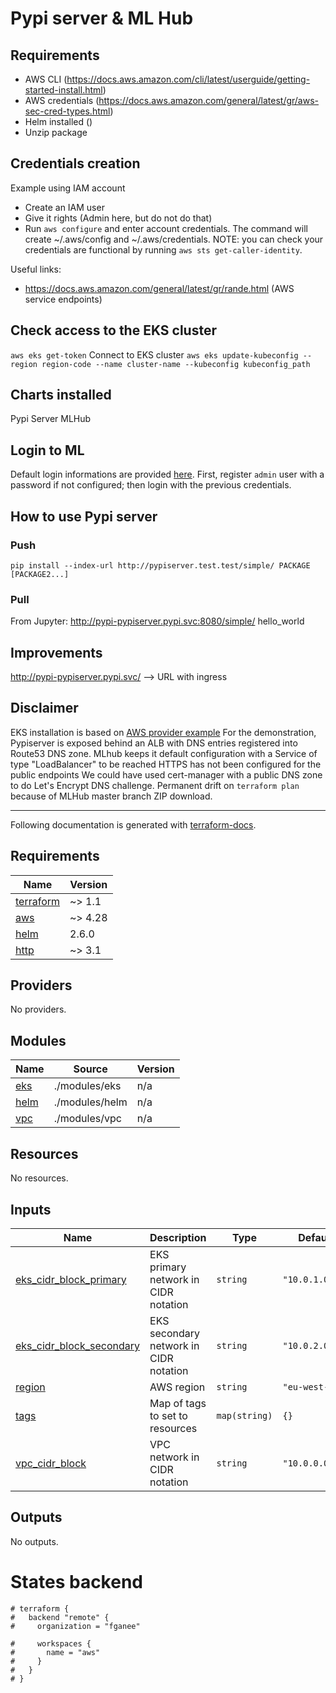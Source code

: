 # Pypi server & ML Hub

## Requirements

* AWS CLI (https://docs.aws.amazon.com/cli/latest/userguide/getting-started-install.html)
* AWS credentials (https://docs.aws.amazon.com/general/latest/gr/aws-sec-cred-types.html)
* Helm installed ()
* Unzip package

## Credentials creation
Example using IAM account
- Create an IAM user
- Give it rights (Admin here, but do not do that)
- Run `aws configure` and enter account credentials. The command will create ~/.aws/config and ~/.aws/credentials.
NOTE: you can check your credentials are functional by running `aws sts get-caller-identity`.

Useful links:
- https://docs.aws.amazon.com/general/latest/gr/rande.html (AWS service endpoints)


## Check access to the EKS cluster
`aws eks get-token`
Connect to EKS cluster `aws eks update-kubeconfig --region region-code --name cluster-name --kubeconfig kubeconfig_path`

## Charts installed
Pypi Server
MLHub


## Login to ML
Default login informations are provided [here](https://github.com/ml-tooling/ml-hub#configuration). First, register `admin` user with a password if not configured; then login with the previous credentials.

## How to use Pypi server
### Push
`pip install --index-url http://pypiserver.test.test/simple/ PACKAGE [PACKAGE2...]`

### Pull
From Jupyter:
http://pypi-pypiserver.pypi.svc:8080/simple/ hello_world

## Improvements
http://pypi-pypiserver.pypi.svc/ --> URL with ingress

## Disclaimer
EKS installation is based on [AWS provider example](https://github.com/hashicorp/terraform-provider-aws/blob/main/examples/eks-getting-started)
For the demonstration, Pypiserver is exposed behind an ALB with DNS entries registered into Route53 DNS zone. MLhub keeps it default configuration with a Service of type "LoadBalancer" to be reached
HTTPS has not been configured for the public endpoints We could have used cert-manager with a public DNS zone to do Let's Encrypt DNS challenge.
Permanent drift on `terraform plan` because of MLHub master branch ZIP download.


<!-- BEGIN_TF_DOCS -->
---
Following documentation is generated with [terraform-docs](https://terraform-docs.io).


## Requirements

| Name | Version |
|------|---------|
| <a name="requirement_terraform"></a> [terraform](#requirement\_terraform) | ~> 1.1 |
| <a name="requirement_aws"></a> [aws](#requirement\_aws) | ~> 4.28 |
| <a name="requirement_helm"></a> [helm](#requirement\_helm) | 2.6.0 |
| <a name="requirement_http"></a> [http](#requirement\_http) | ~> 3.1 |
## Providers

No providers.
## Modules

| Name | Source | Version |
|------|--------|---------|
| <a name="module_eks"></a> [eks](#module\_eks) | ./modules/eks | n/a |
| <a name="module_helm"></a> [helm](#module\_helm) | ./modules/helm | n/a |
| <a name="module_vpc"></a> [vpc](#module\_vpc) | ./modules/vpc | n/a |
## Resources

No resources.
## Inputs

| Name | Description | Type | Default | Required |
|------|-------------|------|---------|:--------:|
| <a name="input_eks_cidr_block_primary"></a> [eks\_cidr\_block\_primary](#input\_eks\_cidr\_block\_primary) | EKS primary network in CIDR notation | `string` | `"10.0.1.0/24"` | no |
| <a name="input_eks_cidr_block_secondary"></a> [eks\_cidr\_block\_secondary](#input\_eks\_cidr\_block\_secondary) | EKS secondary network in CIDR notation | `string` | `"10.0.2.0/24"` | no |
| <a name="input_region"></a> [region](#input\_region) | AWS region | `string` | `"eu-west-2"` | no |
| <a name="input_tags"></a> [tags](#input\_tags) | Map of tags to set to resources | `map(string)` | `{}` | no |
| <a name="input_vpc_cidr_block"></a> [vpc\_cidr\_block](#input\_vpc\_cidr\_block) | VPC network in CIDR notation | `string` | `"10.0.0.0/16"` | no |
## Outputs

No outputs.


# States backend
```
# terraform {
#   backend "remote" {
#     organization = "fganee"

#     workspaces {
#       name = "aws"
#     }
#   }
# }
```
<!-- END_TF_DOCS -->